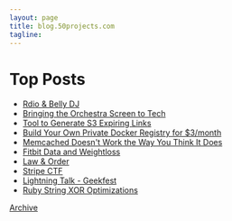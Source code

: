 ```yaml
---
layout: page
title: blog.50projects.com
tagline:
---
```


Top Posts
=========
* [Rdio & Belly DJ](/2014/10/rdio-belly-dj.html)
* [Bringing the Orchestra Screen to Tech](/2014/10/bringing-the-orchestra-screen-to-tech.html)
* [Tool to Generate S3 Expiring Links](/2014/08/tool-to-generate-s3-expiring-links.html)
* [Build Your Own Private Docker Registry for $3/month](/2014/08/build-your-own-private-docker-registry.html)
* [Memcached Doesn't Work the Way You Think It Does](/2014/02/memcached-doesnt-work-way-you-think-it.html)
* [Fitbit Data and Weightloss](/2014/01/fitbit-data-and-weightloss.html)
* [Law & Order](/2014/01/law-order.html)
* [Stripe CTF](/2012/02/stripe-ctf.html)
* [Lightning Talk - Geekfest](/2011/08/lightning-talk-geekfest.html)
* [Ruby String XOR Optimizations](/2010/12/ruby-string-xor-optimizations.html)

<span class="archive">
  <a class="archive" href="{{ BASE_PATH }}{{ site.JB.archive_path }}">Archive</a></li>
</span>

